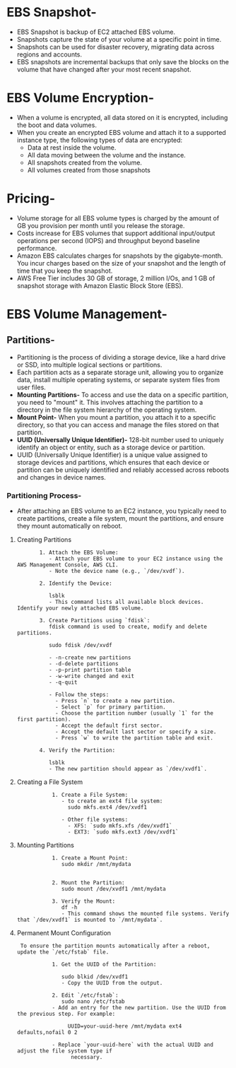 # EBS Snapshot-
- EBS Snapshot is backup of EC2 attached EBS volume.
- Snapshots capture the state of your volume at a specific point in time.
- Snapshots can be used for disaster recovery, migrating data across regions and accounts.
- EBS snapshots are incremental backups that only save the blocks on the volume that have changed after your most recent snapshot.

# EBS Volume Encryption-
- When a volume is encrypted, all data stored on it is encrypted, including the boot and data volumes.
- When you create an encrypted EBS volume and attach it to a supported instance type, the following types of data are encrypted:
   - Data at rest inside the volume.
   - All data moving between the volume and the instance.
   - All snapshots created from the volume.
   - All volumes created from those snapshots
 # Pricing-
 - Volume storage for all EBS volume types is charged by the amount of GB you provision per month until you release the storage.
 - Costs increase for EBS volumes that support additional input/output operations per second (IOPS) and throughput beyond baseline performance.
 - Amazon EBS calculates charges for snapshots by the gigabyte-month. You incur charges based on the size of your snapshot and the length of time that you keep the snapshot.
 - AWS Free Tier includes 30 GB of storage, 2 million I/Os, and 1 GB of snapshot storage with Amazon Elastic Block Store (EBS).
  
# EBS Volume Management-

## Partitions-
- Partitioning is the process of dividing a storage device, like a hard drive or SSD, into multiple logical sections or partitions.
- Each partition acts as a separate storage unit, allowing you to organize data, install multiple operating systems, or separate system files from user files.
- **Mounting Partitions-** To access and use the data on a specific partition, you need to "mount" it. This involves attaching the partition to a directory in the file system hierarchy of the operating system.
- **Mount Point-** When you mount a partition, you attach it to a specific directory, so that you can access and manage the files stored on that partition.
- **UUID (Universally Unique Identifier)-** 128-bit number used to uniquely identify an object or entity, such as a storage device or partition.
- UUID (Universally Unique Identifier) is a unique value assigned to storage devices and partitions, which ensures that each device or partition can be uniquely identified and reliably accessed across reboots and changes in device names.

### Partitioning Process-
- After attaching an EBS volume to an EC2 instance, you typically need to create partitions, create a file system, mount the partitions, and ensure they mount automatically on reboot. 

1. Creating Partitions

              1. Attach the EBS Volume:
                 - Attach your EBS volume to your EC2 instance using the AWS Management Console, AWS CLI.
                 - Note the device name (e.g., `/dev/xvdf`).
              
              2. Identify the Device:
               
                 lsblk
                 - This command lists all available block devices. Identify your newly attached EBS volume.
              
              3. Create Partitions using `fdisk`:
                 fdisk command is used to create, modify and delete partitions.
               
                 sudo fdisk /dev/xvdf
          
                 - -n-create new partitions
                 - -d-delete partitions
                 - -p-print partition table
                 - -w-write changed and exit
                 - -q-quit
   
                 - Follow the steps:
                   - Press `n` to create a new partition.
                   - Select `p` for primary partition.
                   - Choose the partition number (usually `1` for the first partition).
                   - Accept the default first sector.
                   - Accept the default last sector or specify a size.
                   - Press `w` to write the partition table and exit.
              
              4. Verify the Partition:
              
                 lsblk
                 - The new partition should appear as `/dev/xvdf1`.


3. Creating a File System

                  1. Create a File System:
                     - to create an ext4 file system:
                       sudo mkfs.ext4 /dev/xvdf1
                      
                     - Other file systems:
                       - XFS: `sudo mkfs.xfs /dev/xvdf1`
                       - EXT3: `sudo mkfs.ext3 /dev/xvdf1`

4. Mounting Partitions

                  1. Create a Mount Point:
                     sudo mkdir /mnt/mydata
                  
                  
                  2. Mount the Partition:
                     sudo mount /dev/xvdf1 /mnt/mydata
                  
                  3. Verify the Mount:
                     df -h
                     - This command shows the mounted file systems. Verify that `/dev/xvdf1` is mounted to `/mnt/mydata`.

5. Permanent Mount Configuration
   
        To ensure the partition mounts automatically after a reboot, update the `/etc/fstab` file.

                  1. Get the UUID of the Partition:
                   
                     sudo blkid /dev/xvdf1
                     - Copy the UUID from the output.
                  
                  2. Edit `/etc/fstab`:
                     sudo nano /etc/fstab
                  - Add an entry for the new partition. Use the UUID from the previous step. For example:
                    
                       UUID=your-uuid-here /mnt/mydata ext4 defaults,nofail 0 2
                      
                  - Replace `your-uuid-here` with the actual UUID and adjust the file system type if 
                        necessary.








